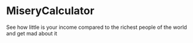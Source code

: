 # MiseryCalculator
See how little is your income compared to the richest people of the world and get mad about it

